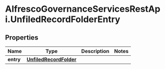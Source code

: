 # AlfrescoGovernanceServicesRestApi.UnfiledRecordFolderEntry

## Properties
Name | Type | Description | Notes
------------ | ------------- | ------------- | -------------
**entry** | [**UnfiledRecordFolder**](UnfiledRecordFolder.md) |  | 


